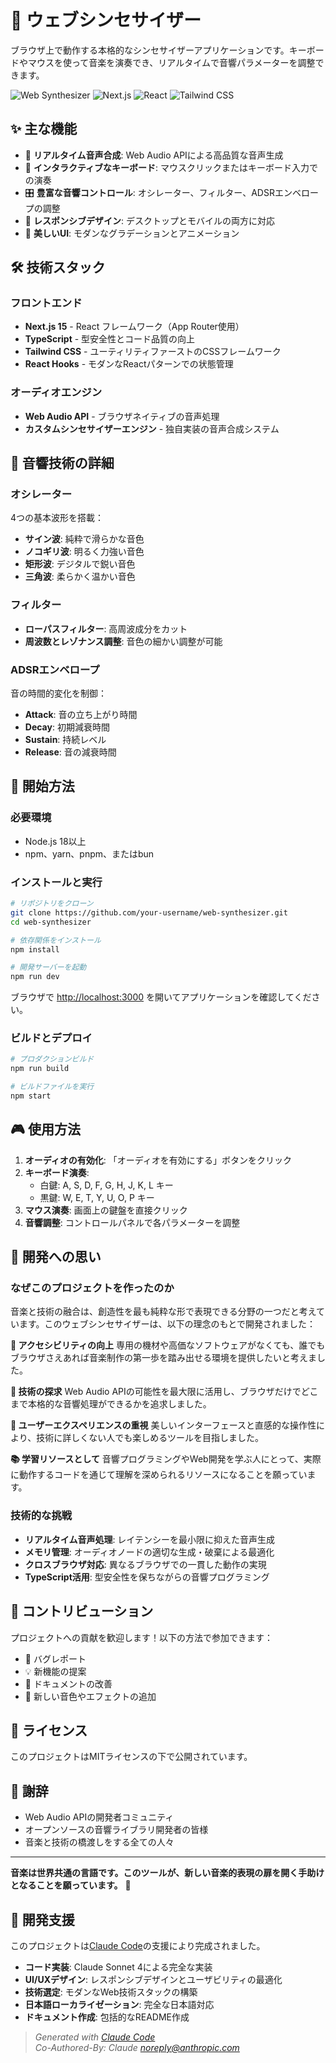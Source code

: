 # 🎹 ウェブシンセサイザー

ブラウザ上で動作する本格的なシンセサイザーアプリケーションです。キーボードやマウスを使って音楽を演奏でき、リアルタイムで音響パラメーターを調整できます。

![Web Synthesizer](https://img.shields.io/badge/TypeScript-007ACC?style=for-the-badge&logo=typescript&logoColor=white)
![Next.js](https://img.shields.io/badge/Next.js-000000?style=for-the-badge&logo=next.js&logoColor=white)
![React](https://img.shields.io/badge/React-20232A?style=for-the-badge&logo=react&logoColor=61DAFB)
![Tailwind CSS](https://img.shields.io/badge/Tailwind_CSS-38B2AC?style=for-the-badge&logo=tailwind-css&logoColor=white)

## ✨ 主な機能

- 🎵 **リアルタイム音声合成**: Web Audio APIによる高品質な音声生成
- 🎹 **インタラクティブなキーボード**: マウスクリックまたはキーボード入力での演奏
- 🎛️ **豊富な音響コントロール**: オシレーター、フィルター、ADSRエンベロープの調整
- 📱 **レスポンシブデザイン**: デスクトップとモバイルの両方に対応
- 🎨 **美しいUI**: モダンなグラデーションとアニメーション

## 🛠️ 技術スタック

### フロントエンド
- **Next.js 15** - React フレームワーク（App Router使用）
- **TypeScript** - 型安全性とコード品質の向上
- **Tailwind CSS** - ユーティリティファーストのCSSフレームワーク
- **React Hooks** - モダンなReactパターンでの状態管理

### オーディオエンジン
- **Web Audio API** - ブラウザネイティブの音声処理
- **カスタムシンセサイザーエンジン** - 独自実装の音声合成システム

## 🎼 音響技術の詳細

### オシレーター
4つの基本波形を搭載：
- **サイン波**: 純粋で滑らかな音色
- **ノコギリ波**: 明るく力強い音色
- **矩形波**: デジタルで鋭い音色  
- **三角波**: 柔らかく温かい音色

### フィルター
- **ローパスフィルター**: 高周波成分をカット
- **周波数とレゾナンス調整**: 音色の細かい調整が可能

### ADSRエンベロープ
音の時間的変化を制御：
- **Attack**: 音の立ち上がり時間
- **Decay**: 初期減衰時間
- **Sustain**: 持続レベル
- **Release**: 音の減衰時間

## 🚀 開始方法

### 必要環境
- Node.js 18以上
- npm、yarn、pnpm、またはbun

### インストールと実行

```bash
# リポジトリをクローン
git clone https://github.com/your-username/web-synthesizer.git
cd web-synthesizer

# 依存関係をインストール
npm install

# 開発サーバーを起動
npm run dev
```

ブラウザで [http://localhost:3000](http://localhost:3000) を開いてアプリケーションを確認してください。

### ビルドとデプロイ

```bash
# プロダクションビルド
npm run build

# ビルドファイルを実行
npm start
```

## 🎮 使用方法

1. **オーディオの有効化**: 「オーディオを有効にする」ボタンをクリック
2. **キーボード演奏**: 
   - 白鍵: A, S, D, F, G, H, J, K, L キー
   - 黒鍵: W, E, T, Y, U, O, P キー
3. **マウス演奏**: 画面上の鍵盤を直接クリック
4. **音響調整**: コントロールパネルで各パラメーターを調整

## 💭 開発への思い

### なぜこのプロジェクトを作ったのか

音楽と技術の融合は、創造性を最も純粋な形で表現できる分野の一つだと考えています。このウェブシンセサイザーは、以下の理念のもとで開発されました：

**🎯 アクセシビリティの向上**
専用の機材や高価なソフトウェアがなくても、誰でもブラウザさえあれば音楽制作の第一歩を踏み出せる環境を提供したいと考えました。

**🔧 技術の探求**
Web Audio APIの可能性を最大限に活用し、ブラウザだけでどこまで本格的な音響処理ができるかを追求しました。

**🎨 ユーザーエクスペリエンスの重視**
美しいインターフェースと直感的な操作性により、技術に詳しくない人でも楽しめるツールを目指しました。

**📚 学習リソースとして**
音響プログラミングやWeb開発を学ぶ人にとって、実際に動作するコードを通じて理解を深められるリソースになることを願っています。

### 技術的な挑戦

- **リアルタイム音声処理**: レイテンシーを最小限に抑えた音声生成
- **メモリ管理**: オーディオノードの適切な生成・破棄による最適化
- **クロスブラウザ対応**: 異なるブラウザでの一貫した動作の実現
- **TypeScript活用**: 型安全性を保ちながらの音響プログラミング

## 🤝 コントリビューション

プロジェクトへの貢献を歓迎します！以下の方法で参加できます：

- 🐛 バグレポート
- 💡 新機能の提案
- 📝 ドキュメントの改善
- 🎵 新しい音色やエフェクトの追加

## 📄 ライセンス

このプロジェクトはMITライセンスの下で公開されています。

## 🙏 謝辞

- Web Audio APIの開発者コミュニティ
- オープンソースの音響ライブラリ開発者の皆様
- 音楽と技術の橋渡しをする全ての人々

---

**音楽は世界共通の言語です。このツールが、新しい音楽的表現の扉を開く手助けとなることを願っています。** 🎵

## 🤖 開発支援

このプロジェクトは[Claude Code](https://claude.ai/code)の支援により完成されました。

- **コード実装**: Claude Sonnet 4による完全な実装
- **UI/UXデザイン**: レスポンシブデザインとユーザビリティの最適化
- **技術選定**: モダンなWeb技術スタックの構築
- **日本語ローカライゼーション**: 完全な日本語対応
- **ドキュメント作成**: 包括的なREADME作成

> *Generated with [Claude Code](https://claude.ai/code)*  
> *Co-Authored-By: Claude <noreply@anthropic.com>*